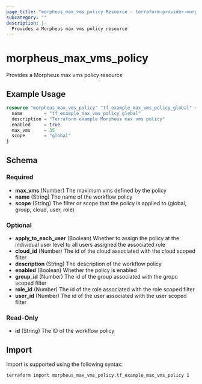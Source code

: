 ```yaml
---
page_title: "morpheus_max_vms_policy Resource - terraform-provider-morpheus"
subcategory: ""
description: |-
  Provides a Morpheus max vms policy resource
---
```


# morpheus_max_vms_policy

Provides a Morpheus max vms policy resource

## Example Usage

```terraform
resource "morpheus_max_vms_policy" "tf_example_max_vms_policy_global" {
  name        = "tf_example_max_vms_policy_global"
  description = "Terraform example Morpheus max vms policy"
  enabled     = true
  max_vms     = 35
  scope       = "global"
}
```

<!-- schema generated by tfplugindocs -->
## Schema

### Required

- **max_vms** (Number) The maximum vms defined by the policy
- **name** (String) The name of the workflow policy
- **scope** (String) The filter or scope that the policy is applied to (global, group, cloud, user, role)

### Optional

- **apply_to_each_user** (Boolean) Whether to assign the policy at the individual user level to all users assigned the associated role
- **cloud_id** (Number) The id of the cloud associated with the cloud scoped filter
- **description** (String) The description of the workflow policy
- **enabled** (Boolean) Whether the policy is enabled
- **group_id** (Number) The id of the group associated with the gropu scoped filter
- **role_id** (Number) The id of the role associated with the role scoped filter
- **user_id** (Number) The id of the user associated with the user scoped filter

### Read-Only

- **id** (String) The ID of the workflow policy

## Import

Import is supported using the following syntax:

```shell
terraform import morpheus_max_vms_policy.tf_example_max_vms_policy 1
```
